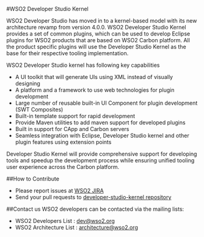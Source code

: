 #WSO2 Developer Studio Kernel

WSO2 Developer Studio has moved in to a kernel-based model with its new architecture revamp from version 4.0.0. WSO2 Developer Studio Kernel provides a set of common plugins, which can be used to develop Eclipse plugins for WSO2 products that are based on WSO2 Carbon platform.  All the product specific plugins will use the Developer Studio Kernel as the base for their respective tooling implementation.

WSO2 Developer Studio kernel has following key capabilities 

- A UI toolkit that will generate UIs using XML instead of visually designing 
- A platform and a framework to use web technologies for plugin development
- Large number of reusable built-in UI Component for plugin development (SWT Composites)
- Built-in template support for rapid development
- Provide Maven utilities to add maven support for developed plugins 
- Built in support for CApp and Carbon servers 
- Seamless integration with Eclipse, Developer Studio kernel and other plugin features using extension points

Developer Studio Kernel will provide comprehensive support for developing tools and speedup the development process while ensuring unified tooling user experience across the C﻿﻿﻿arbon platform.

##How to Contribute
* Please report issues at [WSO2 JIRA](https://wso2.org/jira/browse/TOOLS)
* Send your pull requests to [developer-studio-kernel repository](https://github.com/wso2/developer-studio/tree/developer-studio-kernel-4.0.0)

##Contact us
WSO2 developers can be contacted via the mailing lists:
* WSO2 Developers List : dev@wso2.org
* WSO2 Architecture List : architecture@wso2.org

